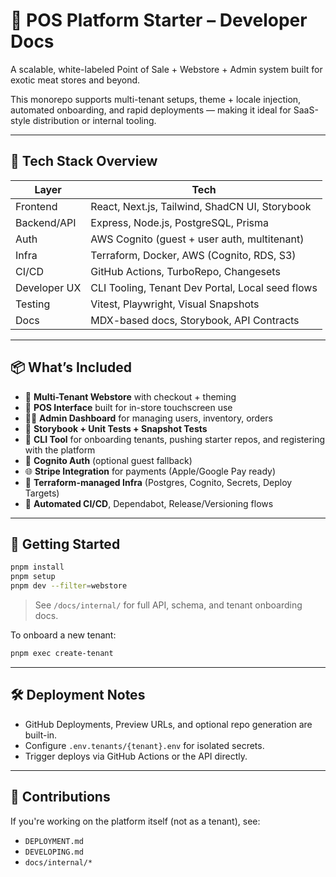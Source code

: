 # 🧠 POS Platform Starter – Developer Docs

A scalable, white-labeled Point of Sale + Webstore + Admin system built for exotic meat stores and beyond.

This monorepo supports multi-tenant setups, theme + locale injection, automated onboarding, and rapid deployments — making it ideal for SaaS-style distribution or internal tooling.

---

## 🚀 Tech Stack Overview

| Layer           | Tech                                              |
|-----------------|---------------------------------------------------|
| Frontend        | React, Next.js, Tailwind, ShadCN UI, Storybook    |
| Backend/API     | Express, Node.js, PostgreSQL, Prisma              |
| Auth            | AWS Cognito (guest + user auth, multitenant)      |
| Infra           | Terraform, Docker, AWS (Cognito, RDS, S3)         |
| CI/CD           | GitHub Actions, TurboRepo, Changesets             |
| Developer UX    | CLI Tooling, Tenant Dev Portal, Local seed flows  |
| Testing         | Vitest, Playwright, Visual Snapshots              |
| Docs            | MDX-based docs, Storybook, API Contracts          |

---

## 📦 What’s Included

- 🧱 **Multi-Tenant Webstore** with checkout + theming
- 🛒 **POS Interface** built for in-store touchscreen use
- 🧑‍💼 **Admin Dashboard** for managing users, inventory, orders
- 🧪 **Storybook + Unit Tests + Snapshot Tests**
- 🧰 **CLI Tool** for onboarding tenants, pushing starter repos, and registering with the platform
- 🔐 **Cognito Auth** (optional guest fallback)
- 🌐 **Stripe Integration** for payments (Apple/Google Pay ready)
- 📡 **Terraform-managed Infra** (Postgres, Cognito, Secrets, Deploy Targets)
- 🚀 **Automated CI/CD**, Dependabot, Release/Versioning flows

---

## 🧩 Getting Started

```bash
pnpm install
pnpm setup
pnpm dev --filter=webstore
```

> See `/docs/internal/` for full API, schema, and tenant onboarding docs.

To onboard a new tenant:
```bash
pnpm exec create-tenant
```

---

## 🛠 Deployment Notes

- GitHub Deployments, Preview URLs, and optional repo generation are built-in.
- Configure `.env.tenants/{tenant}.env` for isolated secrets.
- Trigger deploys via GitHub Actions or the API directly.

---

## 🤝 Contributions

If you're working on the platform itself (not as a tenant), see:

- `DEPLOYMENT.md`
- `DEVELOPING.md`
- `docs/internal/*`
